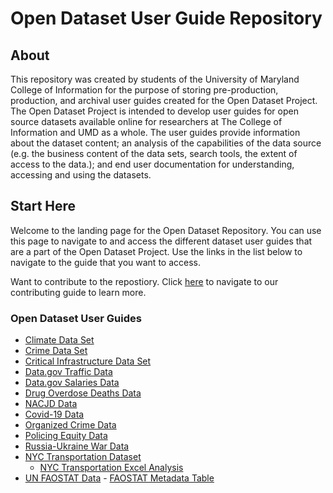 # Open Dataset User Guide Repository

## About
This repository was created by students of the University of Maryland College of Information for the purpose of storing pre-production, production, and archival user guides created for the Open Dataset Project. The Open Dataset Project is intended to develop user guides for open source datasets available online for researchers at The College of Information and UMD as a whole. The user guides provide information about the dataset content; an analysis of the capabilities of the data source (e.g. the business content of the data sets, search tools, the extent of access to the data.); and end user documentation for understanding, accessing and using the datasets. 

## Start Here
Welcome to the landing page for the Open Dataset Repository. You can use this page to navigate to and access the different dataset user guides that are a part of the Open Dataset Project. Use the links in the list below to navigate to the guide that you want to access. 

Want to contribute to the repostiory. Click [here](./docs/contributing.md) to navigate to our contributing guide to learn more.

### Open Dataset User Guides
- [Climate Data Set](./Current%20User%20Guides/ClimateData_Dec2024.pdf)
- [Crime Data Set](./Current%20User%20Guides/CrimeData_Dec2024.pdf)
- [Critical Infrastructure Data Set](./Current%20User%20Guides/CriticalInfrastructure_Dec2024.pdf)
- [Data.gov Traffic Data](./Current%20User%20Guides/DATA.GOV_instructional_Dec2024.pdf)
- [Data.gov Salaries Data](./Current%20User%20Guides/Data.gov_salaries_Dec2024.pdf)
- [Drug Overdose Deaths Data](./Current%20User%20Guides/DrugOverdoseDeaths_Dec2024.pdf)
- [NACJD Data](./Current%20User%20Guides/NACJD_Dec2024.pdf)
- [Covid-19 Data](./Current%20User%20Guides/covid-19_dataset_Dec2024.pdf)
- [Organized Crime Data](./Current%20User%20Guides/OrganizedCrimeAndCorruption_Dec2024.pdf)
- [Policing Equity Data](./Current%20User%20Guides/Policing_Equity_Dec2024.pdf)
- [Russia-Ukraine War Data](./Current%20User%20Guides/russia_ukraine_war_Dec2024.pdf)
- [NYC Transportation Dataset](./Current%20User%20Guides/NYC_Transportation_Dec2024.pdf)
    - [NYC Transportation Excel Analysis](./misc/NYC%20Transportion%20Dataset%20Analysis%20&%20Categorization.xlsx)
- [UN FAOSTAT Data](./Current%20User%20Guides/FAOSTAT_Spring2025.pdf)
      - [FAOSTAT Metadata Table](./misc/FAOSTAT%20File%20Metadata.xlsx)

